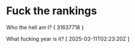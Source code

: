 # Fuck the rankings

Who the hell am I?
{ 31637718 }

What fucking year is it?
[ 2025-03-11T02:23:20Z ]
